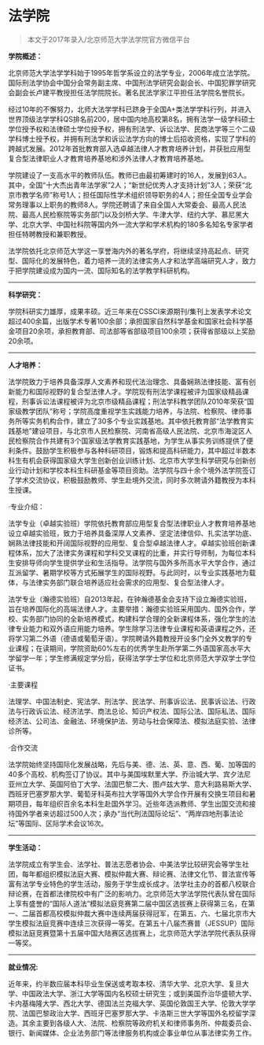 
# 法学院  

> 本文于2017年录入/北京师范大学法学院官方微信平台  



**学院概述：**

北京师范大学法学学科始于1995年哲学系设立的法学专业，2006年成立法学院。国际刑法学协会中国分会常务副主席、中国刑法学研究会副会长、中国犯罪学研究会副会长卢建平教授担任法学院院长。著名民法学家江平担任法学院名誉院长。

经过10年的不懈努力，北师大法学学科已跻身于全国A+类法学学科行列，并进入世界顶级法学学科QS排名前200，居中国内地高校第8名，拥有法学一级学科硕士学位授予权和法律硕士学位授予权，拥有刑法学、诉讼法学、民商法学等三个二级学科博士授予权，并拥有刑法学和诉讼法学方向的博士后招收资格，实现了学科的跨越式发展。2012年首批教育部入选卓越法律人才教育培养计划，并获批应用型复合型法律职业人才教育培养基地和涉外法律人才教育培养基地。

学院建设了一支高水平的教师队伍。教师已由最初筹建时的16人，发展到63人。其中，全国“十大杰出青年法学家”2人；“新世纪优秀人才支持计划”3人；荣获“北京市教学名师”称号1人；担任国际性学术组织领导职务的4人；担任全国专业学会常务理事以上职务的教师8人。学院还聘请了来自全国人大常委会、最高人民法院、最高人民检察院等实务部门以及剑桥大学、牛津大学、纽约大学、慕尼黑大学、北京大学、中国社科院等国内外一流大学和学术机构的180多名知名专家学者担任特聘教授和兼职教授。

法学院依托北京师范大学这一享誉海内外的著名学府，将继续坚持高起点、研究型、国际化的发展特色，着力培养一流的法律实务人才和法学高端研究人才，致力于把学院建设成为国内一流、国际知名的法学教学科研机构。

****

**科学研究：**

学院科研实力雄厚，成果丰硕。近三年来在CSSCI来源期刊/集刊上发表学术论文超过400余篇，出版学术专著100余部；承担国家自然科学基金和国家社会科学基金项目20余项，承担教育部、司法部等省部级项目100余项；获得省部级以上奖励20余项。

****

**人才培养：**

法学院致力于培养具备深厚人文素养和现代法治理念、具备娴熟法律技能、富有创新能力和国际视野的复合型法律人才。学院现有刑法学课程被评为国家级精品课程，刑事诉讼法课程被评为北京市级精品课程；刑法学科教学团队2010年荣获“国家级教学团队”称号；学院高度重视学生实践能力培养，与法院、检察院、律师事务所等实务机构合作，建立了30多个专业实践基地。其中依托教育部“法学教育实践基地”建设项目，与北京市人民检察院、河南省高级人民法院、北京市海淀区人民检察院合作共建有3个国家级法学教育实践基地，为学生从事实务训练提供了便利条件。鼓励学生积极参与各种科研项目，锻炼和提高科研能力，其中超过半数本科生有机会获得国家级大学生创新创业训练计划、北京市大学生科学研究与创新创业行动计划和学校本科生科研基金等项目资助。法学院与四十余个境外法学院签订了学术交流协议，积极鼓励教师、学生赴境外交流，同时多次聘请外籍教授为本科生授课。

·专业介绍：

法学专业（卓越实验班）学院依托教育部应用型复合型法律职业人才教育培养基地设立卓越实验班，致力于培养具备深厚人文素养、坚定法律信仰、扎实法学功底、娴熟法律技能和开阔国际视野的应用型、复合型卓越法律人才。卓越实验班创新课程体系，加大了法律实务课程和学科交叉课程的比重，并实行导师制，为每位本科生安排导师向学生提供学业和生活指导。法学院与国外多所高水平大学合作，通过互派留学、暑期学校等方式拓展学生的国际视野。与此同时，以专业实践基地为载体，与法律实务部门联合培养适应社会需求的应用型、复合型法律人才。

法学专业（瀚德实验班）自2013年起，在钟瀚德基金会支持下设立瀚德实验班，旨在培养国际化的高端法律人才。主要举措：瀚德实验班采用国内、国外合作，学校、实务部门协同的全新培养模式，构建科学合理的全新课程体系，强化学生的法律专业能力和双外语应用能力培养。学生除学习法律专业课程和英语课程之外，还将学习第二外语（德语或葡萄牙语）。学院聘请外籍教授开设多门全外文教学的专业课程；在读期间，学院资助60%左右的优秀学生赴所学第二外语国家高水平大学留学一年；学生修满规定学分后，获得法学学士学位和北京师范大学双学士学位证书。

·主要课程

法理学、中国法制史、宪法学、刑法学、民法学、刑事诉讼法、民事诉讼法、行政法与行政诉讼法、经济法学、商法总论、知识产权法、国际公法、国际私法、国际经济法、公司法、金融法、环境保护法、劳动与社会保障法、模拟法庭实验、法律诊所等。

·合作交流

法学院始终坚持国际化发展战略，先后与美、德、法、英、意、西、葡、加等国的40多个高校、机构签订了协议。其中与美国埃默里大学、乔治城大学、宾夕法尼亚州立大学、英国阿伯丁大学、法国巴黎二大、图卢兹大学、意大利路易斯大学、西班牙巴塞罗那大学、葡萄牙科英布拉大学等国外大学合作开展有交换生项目和暑期项目，每年组织百余名本科生赴国外学习。近些年选派教师、学生出国交流和接待国外学者来访超过500人次；承办“当代刑法国际论坛”、“两岸四地刑事法论坛”等国际、区际学术会议16次。

****

**学生活动：**

法学院成立有学生会、法学社、普法志愿者协会、中美法学比较研究会等学生社团，每年都组织模拟法庭大赛、模拟仲裁大赛、辩论赛、法律文化节、普法宣传等富有法学专业特色的学生活动，服务于学生成长成才。法学社主办的首都八校联合辩论赛，在首都法律院校中有广泛的影响力。北京师范大学法学院代表队曾在国际上享有盛誉的“国际人道法”模拟法庭竞赛第二届中国区选拔赛上获得第三名，在第一、二届首都高校模拟仲裁大赛中连续两届获得冠军，在第五、六、七届北京市大学生模拟法庭竞赛中连续三次获得一等奖。在第五十八届杰赛普（JESSUP）国际模拟法庭竞赛暨第十五届中国大陆赛区选拔赛上，北京师范大学法学院代表队获得一等奖。

****

**就业情况:**

近年来，约半数应届本科毕业生保送或考取本校、清华大学、北京大学、复旦大学、中国政法大学、浙江大学等国内名校硕士研究生；或到美国乔治华盛顿大学、卡内基梅隆大学、西北大学、德国法兰克福大学、英国伦敦国王大学、伦敦大学学院、法国巴黎政治大学、西班牙巴塞罗那大学、卡洛斯三世大学等国外名校留学深造。其余主要到各级人大、法院、检察院等政府机关和律师事务所、仲裁委员会、银行、新闻媒体、企业法务部门等法律服务机构或企事业单位从事法律实务工作。


